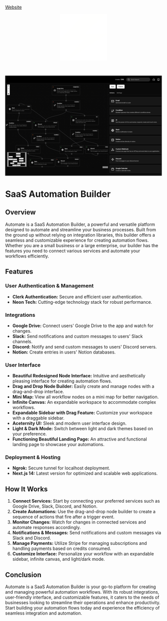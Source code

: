 <a href="https://automate69.vercel.app/">Website</a>

<div align="center" id="top" className="mb-10">
<img src="./public/fuzzieLogo.png" alt="icon" width="150" height="150" />

&#xa0;

  <img src="./public/temp-banner.png" alt="preview" />

</div>

# SaaS Automation Builder

## Overview

Automate is a SaaS Automation Builder, a powerful and versatile platform designed to automate and streamline your business processes. Built from the ground up without relying on integration libraries, this builder offers a seamless and customizable experience for creating automation flows. Whether you are a small business or a large enterprise, our builder has the features you need to connect various services and automate your workflows efficiently.

## Features

### User Authentication & Management

- **Clerk Authentication:** Secure and efficient user authentication.
- **Neon Tech:** Cutting-edge technology stack for robust performance.

### Integrations

- **Google Drive:** Connect users' Google Drive to the app and watch for changes.
- **Slack:** Send notifications and custom messages to users' Slack channels.
- **Discord:** Notify and send custom messages to users' Discord servers.
- **Notion:** Create entries in users' Notion databases.

### User Interface

- **Beautiful Redesigned Node Interface:** Intuitive and aesthetically pleasing interface for creating automation flows.
- **Drag and Drop Node Builder:** Easily create and manage nodes with a drag-and-drop interface.
- **Mini Map:** View all workflow nodes on a mini map for better navigation.
- **Infinite Canvas:** An expandable workspace to accommodate complex workflows.
- **Expandable Sidebar with Drag Feature:** Customize your workspace with a draggable sidebar.
- **Aceternity UI:** Sleek and modern user interface design.
- **Light & Dark Mode:** Switch between light and dark themes based on your preference.
- **Functioning Beautiful Landing Page:** An attractive and functional landing page to showcase your automations.

### Deployment & Hosting

- **Ngrok:** Secure tunnel for localhost deployment.
- **Next.js 14:** Latest version for optimized and scalable web applications.

## How It Works

1. **Connect Services:** Start by connecting your preferred services such as Google Drive, Slack, Discord, and Notion.
2. **Create Automations:** Use the drag-and-drop node builder to create a sequence of actions that fire after a trigger event.
3. **Monitor Changes:** Watch for changes in connected services and automate responses accordingly.
4. **Notifications & Messages:** Send notifications and custom messages via Slack and Discord.
5. **Manage Payments:** Utilize Stripe for managing subscriptions and handling payments based on credits consumed.
6. **Customize Interface:** Personalize your workflow with an expandable sidebar, infinite canvas, and light/dark mode.

## Conclusion

Automate is a SaaS Automation Builder is your go-to platform for creating and managing powerful automation workflows. With its robust integrations, user-friendly interface, and customizable features, it caters to the needs of businesses looking to streamline their operations and enhance productivity. Start building your automation flows today and experience the efficiency of seamless integration and automation.
